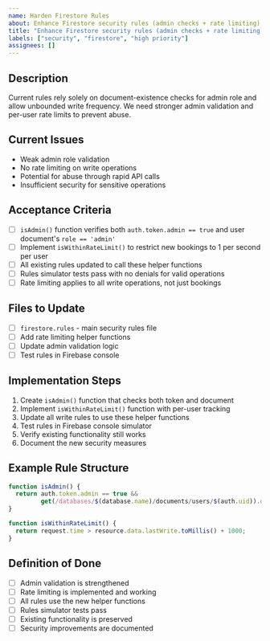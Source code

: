 ```yaml
---
name: Harden Firestore Rules
about: Enhance Firestore security rules (admin checks + rate limiting)
title: "Enhance Firestore security rules (admin checks + rate limiting)"
labels: ["security", "firestore", "high priority"]
assignees: []
---
```


## Description
Current rules rely solely on document-existence checks for admin role and allow unbounded write frequency. We need stronger admin validation and per-user rate limits to prevent abuse.

## Current Issues
- Weak admin role validation
- No rate limiting on write operations
- Potential for abuse through rapid API calls
- Insufficient security for sensitive operations

## Acceptance Criteria
- [ ] `isAdmin()` function verifies both `auth.token.admin == true` and user document's `role == 'admin'`
- [ ] Implement `isWithinRateLimit()` to restrict new bookings to 1 per second per user
- [ ] All existing rules updated to call these helper functions
- [ ] Rules simulator tests pass with no denials for valid operations
- [ ] Rate limiting applies to all write operations, not just bookings

## Files to Update
- [ ] `firestore.rules` - main security rules file
- [ ] Add rate limiting helper functions
- [ ] Update admin validation logic
- [ ] Test rules in Firebase console

## Implementation Steps
1. Create `isAdmin()` function that checks both token and document
2. Implement `isWithinRateLimit()` function with per-user tracking
3. Update all write rules to use these helper functions
4. Test rules in Firebase console simulator
5. Verify existing functionality still works
6. Document the new security measures

## Example Rule Structure
```javascript
function isAdmin() {
  return auth.token.admin == true && 
         get(/databases/$(database.name)/documents/users/$(auth.uid)).data.role == 'admin';
}

function isWithinRateLimit() {
  return request.time > resource.data.lastWrite.toMillis() + 1000;
}
```

## Definition of Done
- [ ] Admin validation is strengthened
- [ ] Rate limiting is implemented and working
- [ ] All rules use the new helper functions
- [ ] Rules simulator tests pass
- [ ] Existing functionality is preserved
- [ ] Security improvements are documented 